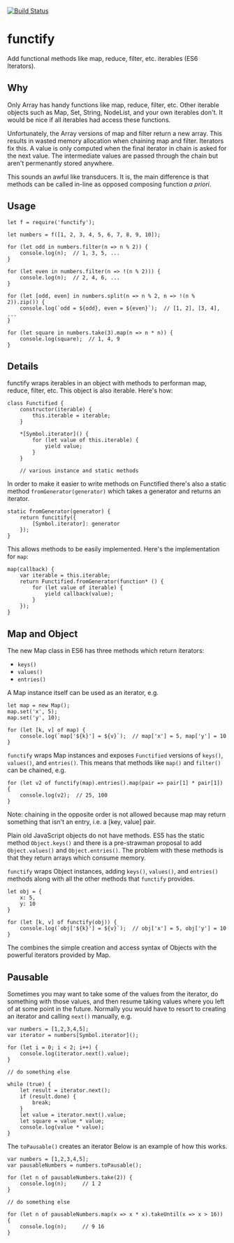 [![Build Status](https://travis-ci.org/kevinb7/functify.svg)](https://travis-ci.org/kevinb7/functify)

# functify

Add functional methods like map, reduce, filter, etc. iterables (ES6 Iterators).

## Why

Only Array has handy functions like map, reduce, filter, etc.  Other iterable
objects such as Map, Set, String, NodeList, and your own iterables don't.  It
would be nice if all iterables had access these functions.

Unfortunately, the Array versions of map and filter return a new array.  This
results in wasted memory allocation when chaining map and filter.  Iterators fix
this.  A value is only computed when the final iterator in chain is asked for the
next value.  The intermediate values are passed through the chain but aren't 
permenantly stored anywhere.

This sounds an awful like transducers.  It is, the main difference is that 
methods can be called in-line as opposed composing function _a priori_.

## Usage

    let f = require('functify');

    let numbers = f([1, 2, 3, 4, 5, 6, 7, 8, 9, 10]);
    
    for (let odd in numbers.filter(n => n % 2)) {
        console.log(n);  // 1, 3, 5, ...
    }
    
    for (let even in numbers.filter(n => !(n % 2))) {
        console.log(n);  // 2, 4, 6, ...
    }
    
    for (let [odd, even] in numbers.split(n => n % 2, n => !(n % 2)).zip()) {
        console.log(`odd = ${odd}, even = ${even}`);  // [1, 2], [3, 4], ...
    }
    
    for (let square in numbers.take(3).map(n => n * n)) {
        console.log(square);  // 1, 4, 9
    }
    
## Details

functify wraps iterables in an object with methods to performan map, reduce, 
filter, etc.  This object is also iterable.  Here's how:

    class Functified {
        constructor(iterable) {
            this.iterable = iterable;
        }

        *[Symbol.iterator]() {
            for (let value of this.iterable) {
                yield value;
            }
        }

        // various instance and static methods

In order to make it easier to write methods on Functified there's also a static
method `fromGenerator(generator)` which takes a generator and returns an iterator.

    static fromGenerator(generator) {
        return funcitify({
            [Symbol.iterator]: generator
        });
    }
    
This allows methods to be easily implemented.  Here's the implementation for `map`:

    map(callback) {
        var iterable = this.iterable;
        return Functified.fromGenerator(function* () {
            for (let value of iterable) {
                yield callback(value);
            }
        });
    }

## Map and Object

The new Map class in ES6 has three methods which return iterators:

- `keys()`
- `values()`
- `entries()`

A Map instance itself can be used as an iterator, e.g.

    let map = new Map();
    map.set('x', 5);
    map.set('y', 10);
    
    for (let [k, v] of map) {
        console.log(`map['${k}'] = ${v}`);  // map['x'] = 5, map['y'] = 10
    }
    
`functify` wraps Map instances and exposes `Functified` versions of `keys()`, 
`values()`, and `entries()`.  This means that methods like `map()` and `filter()` 
can be chained, e.g.

    for (let v2 of functify(map).entries().map(pair => pair[1] * pair[1]) {
        console.log(v2);  // 25, 100
    }
    
Note: chaining in the opposite order is not allowed because map may return 
something that isn't an entry, i.e. a [key, value] pair.

Plain old JavaScript objects do not have methods.  ES5 has the static method
`Object.keys()` and there is a pre-strawman proposal to add `Object.values()`
and `Object.entries()`.  The problem with these methods is that they return 
arrays which consume memory.

`functify` wraps Object instances, adding `keys()`, `values()`, and `entries()`
methods along with all the other methods that `functify` provides.

    let obj = {
        x: 5,
        y: 10
    }
    
    for (let [k, v] of functify(obj)) {
        console.log(`obj['${k}'] = ${v}`);  // obj['x'] = 5, obj['y'] = 10
    }
    
The combines the simple creation and access syntax of Objects with the powerful
iterators provided by Map.

## Pausable

Sometimes you may want to take some of the values from the iterator, do something
with those values, and then resume taking values where you left of at some point
in the future.  Normally you would have to resort to creating an iterator and 
calling `next()` manually, e.g.

    var numbers = [1,2,3,4,5];
    var iterator = numbers[Symbol.iterator]();
    
    for (let i = 0; i < 2; i++) {
        console.log(iterator.next().value);
    }
    
    // do something else
    
    while (true) {
        let result = iterator.next();
        if (result.done) {
            break;
        }
        let value = iterator.next().value;
        let square = value * value;
        console.log(value * value);
    }
    
The `toPausable()` creates an iterator Below is an example of how this works.

    var numbers = [1,2,3,4,5];
    var pausableNumbers = numbers.toPausable();
    
    for (let n of pausableNumbers.take(2)) {
        console.log(n);     // 1 2
    }
    
    // do something else
    
    for (let n of pausableNumbers.map(x => x * x).takeUntil(x => x > 16)) {
        console.log(n);     // 9 16
    }
